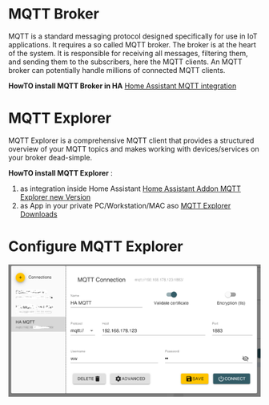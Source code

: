 # MQTT Broker

MQTT is a standard messaging protocol designed specifically for use in IoT applications. It requires a so called MQTT broker.
The broker is at the heart of the system. It is responsible for receiving all messages, filtering them, and sending them to the subscribers, here the MQTT clients. An MQTT broker can potentially handle millions of connected MQTT clients.

**HowTO install MQTT Broker in HA** 
[Home Assistant MQTT integration](https://www.home-assistant.io/integrations/mqtt)
 

# MQTT Explorer

MQTT Explorer is a comprehensive MQTT client that provides a structured overview of your MQTT topics and makes working with 
devices/services on your broker dead-simple.

**HowTO install MQTT Explorer** :

1) as integration inside Home Assistant
[Home Assistant Addon MQTT Explorer new Version](https://community.home-assistant.io/t/addon-mqtt-explorer-new-version/603739)
2) as App in your private PC/Workstation/MAC aso
[MQTT Explorer Downloads](https://mqtt-explorer.com/)

# Configure MQTT Explorer

![image](pictures/mqtt_explorer.png)




